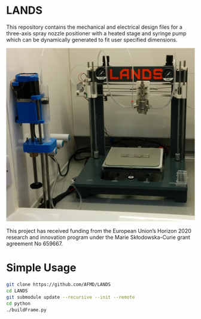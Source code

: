 # LANDS
This repository contains the mechanical and electrical design files for a three-axis spray nozzle positioner with a heated stage and syringe pump which can be dynamically generated to fit user specified dimensions.

![LANDS](media/LANDS.jpg?raw=true)

This project has received funding from the European Union’s Horizon 2020 research and innovation program under the Marie Skłodowska-Curie grant agreement No 659667.


# Simple Usage
```bash
git clone https://github.com/AFMD/LANDS
cd LANDS
git submodule update --recursive --init --remote
cd python
./buildFrame.py
```
